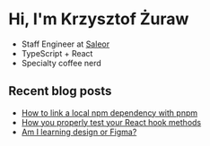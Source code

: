 # Hi, I'm Krzysztof Żuraw

- Staff Engineer at [Saleor](hhttps://saleor.io/)
- TypeScript + React
- Specialty coffee nerd

## Recent blog posts

<!-- FEED-START -->
- [How to link a local npm dependency with pnpm](https://krzysztofzuraw.com/blog/2023/link-a-local-npm-dep-pnpm/)
- [How you properly test your React hook methods](https://krzysztofzuraw.com/blog/2023/test-react-hooks-methods/)
- [Am I learning design or Figma?](https://krzysztofzuraw.com/blog/2023/am-i-learning-design-or-figma/)
<!-- FEED-END -->
